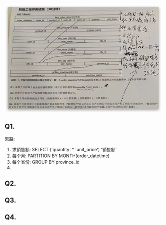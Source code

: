 ![image-20220112111151580](../../imgs/image-20220112111151580.png)

## Q1. 

思路: 

1. 求销售额: SELECT ('quantity' * 'unit_price') '销售额'
2. 每个月: PARTITION BY MONTH(order_datetime)
3. 每个省份: GROUP BY province_id
4. 



## Q2. 

## Q3.

## Q4.